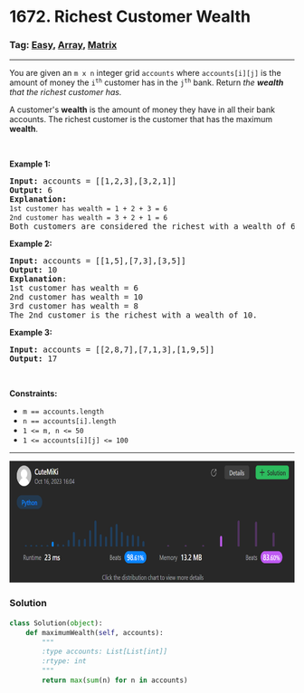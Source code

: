 # 1672. Richest Customer Wealth
### Tag: [Easy](https://github.com/TheOnlyMiki/LeetCode-For-Fun/tree/main#easy-level), [Array](https://github.com/TheOnlyMiki/LeetCode-For-Fun/tree/main#array), [Matrix](https://github.com/TheOnlyMiki/LeetCode-For-Fun/tree/main#matrix)
---
<div class="px-5 pt-4"><div class="flex"></div><div class="xFUwe" data-track-load="description_content"><p>You are given an <code>m x n</code> integer grid <code>accounts</code> where <code>accounts[i][j]</code> is the amount of money the <code>i​​​​​<sup>​​​​​​th</sup>​​​​</code> customer has in the <code>j​​​​​<sup>​​​​​​th</sup></code>​​​​ bank. Return<em> the <strong>wealth</strong> that the richest customer has.</em></p>

<p>A customer's <strong>wealth</strong> is the amount of money they have in all their bank accounts. The richest customer is the customer that has the maximum <strong>wealth</strong>.</p>

<p>&nbsp;</p>
<p><strong class="example">Example 1:</strong></p>

<pre><strong>Input:</strong> accounts = [[1,2,3],[3,2,1]]
<strong>Output:</strong> 6
<strong>Explanation</strong><strong>:</strong>
<code>1st customer has wealth = 1 + 2 + 3 = 6
</code><code>2nd customer has wealth = 3 + 2 + 1 = 6
</code>Both customers are considered the richest with a wealth of 6 each, so return 6.
</pre>

<p><strong class="example">Example 2:</strong></p>

<pre><strong>Input:</strong> accounts = [[1,5],[7,3],[3,5]]
<strong>Output:</strong> 10
<strong>Explanation</strong>: 
1st customer has wealth = 6
2nd customer has wealth = 10 
3rd customer has wealth = 8
The 2nd customer is the richest with a wealth of 10.</pre>

<p><strong class="example">Example 3:</strong></p>

<pre><strong>Input:</strong> accounts = [[2,8,7],[7,1,3],[1,9,5]]
<strong>Output:</strong> 17
</pre>

<p>&nbsp;</p>
<p><strong>Constraints:</strong></p>

<ul>
	<li><code>m ==&nbsp;accounts.length</code></li>
	<li><code>n ==&nbsp;accounts[i].length</code></li>
	<li><code>1 &lt;= m, n &lt;= 50</code></li>
	<li><code>1 &lt;= accounts[i][j] &lt;= 100</code></li>
</ul>
</div></div>

---
<img src="Submit.png" width="700" height="215" />

### Solution

```python
class Solution(object):
    def maximumWealth(self, accounts):
        """
        :type accounts: List[List[int]]
        :rtype: int
        """
        return max(sum(n) for n in accounts)
```
